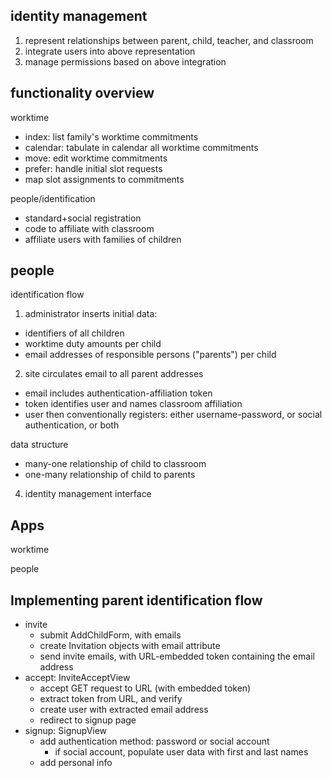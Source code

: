 identity management
-------------------

1. represent relationships between parent, child, teacher, and classroom
2. integrate users into above representation
3. manage permissions based on above integration


functionality overview
----------------------

worktime
- index: list family's worktime commitments
- calendar: tabulate in calendar all worktime commitments
- move: edit worktime commitments
- prefer: handle initial slot requests
- map slot assignments to commitments

people/identification
- standard+social registration
- code to affiliate with classroom
- affiliate users with families of children
 
people
------

identification flow

1. administrator inserts initial data:
- identifiers of all children
- worktime duty amounts per child
- email addresses of responsible persons ("parents") per child

2. site circulates email to all parent addresses
- email includes authentication-affiliation token
- token identifies user and names classroom affiliation
- user then conventionally registers: either username-password, or social authentication, or both

data structure

- many-one relationship of child to classroom
- one-many relationship of child to parents

4. identity management interface
<!-- - to construct child identities, use a form with a dozen textfields for child names -->
<!-- - to add parents, use form with one child per row, and two email fields per child -->


Apps
----------

worktime

people



Implementing parent identification flow
---------------------------------------

- invite
  - submit AddChildForm, with emails
  - create Invitation objects with email attribute
  - send invite emails, with URL-embedded token containing the email address
- accept: InviteAcceptView
  - accept GET request to URL (with embedded token)
  - extract token from URL, and verify
  - create user with extracted email address
  - redirect to signup page
- signup: SignupView
  - add authentication method: password or social account
    - if social account, populate user data with first and last names
  - add personal info
